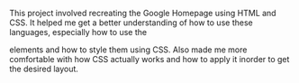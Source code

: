 This project involved recreating the Google Homepage using HTML and CSS. It helped me get a better understanding of how to use these languages, especially how to use the <div> elements and how to style them using CSS. Also made me more comfortable with how CSS actually works and how to apply it inorder to get the desired layout.